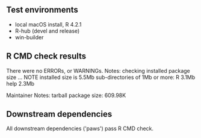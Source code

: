 ## Test environments

* local macOS install, R 4.2.1
* R-hub (devel and release)
* win-builder

## R CMD check results

There were no ERRORs, or WARNINGs.
Notes:
checking installed package size ... NOTE
  installed size is  5.5Mb
  sub-directories of 1Mb or more:
    R      3.1Mb
    help   2.3Mb

Maintainer Notes: tarball package size: 609.98K

## Downstream dependencies

All downstream dependencies ('paws') pass R CMD check.
